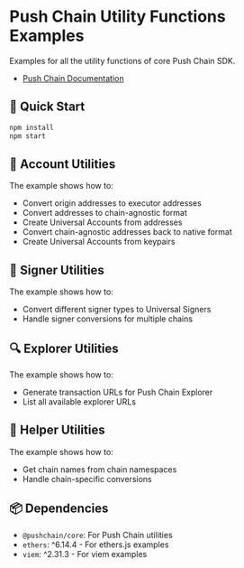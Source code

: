 # Push Chain Utility Functions Examples

Examples for all the utility functions of core Push Chain SDK.

- [Push Chain Documentation](https://push.org/docs/chain/build/utility-functions)

## 🚀 Quick Start

```bash
npm install
npm start
```

## 🔑 Account Utilities

The example shows how to:
- Convert origin addresses to executor addresses
- Convert addresses to chain-agnostic format
- Create Universal Accounts from addresses
- Convert chain-agnostic addresses back to native format
- Create Universal Accounts from keypairs

## 📝 Signer Utilities

The example shows how to:
- Convert different signer types to Universal Signers
- Handle signer conversions for multiple chains

## 🔍 Explorer Utilities

The example shows how to:
- Generate transaction URLs for Push Chain Explorer
- List all available explorer URLs

## 🔧 Helper Utilities

The example shows how to:
- Get chain names from chain namespaces
- Handle chain-specific conversions

## 📦 Dependencies

- `@pushchain/core`: For Push Chain utilities
- `ethers`: ^6.14.4 - For ethers.js examples
- `viem`: ^2.31.3 - For viem examples